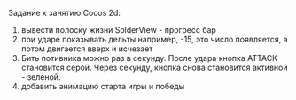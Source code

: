 
Задание к занятию Cocos 2d:

1. вывести полоску жизни SolderView - прогресс бар
2. при ударе показывать дельты
   например, -15, это число появляется, а потом двигается вверх и исчезает
3. Бить потивника можно раз в секунду.
   После удара кнопка ATTACK становится серой.
   Через секунду, кнопка снова становится активной - зеленой.
4. добавить анимацию старта игры и победы